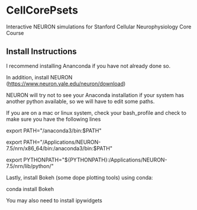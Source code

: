 # CellCorePsets
Interactive NEURON simulations for Stanford Cellular Neurophysiology Core Course


## Install Instructions

I recommend installing Ananconda if you have not already done so. 

In addition, install NEURON (https://www.neuron.yale.edu/neuron/download)

NEURON will try not to see your Anaconda installation if your system has another python available, so we will have to edit some paths.

If you are on a mac or linux system, check your bash_profile and check to make sure you have the following lines

export PATH="/anaconda3/bin:$PATH"

export PATH="/Applications/NEURON-7.5/nrn/x86_64/bin:/anaconda3/bin:$PATH"

export PYTHONPATH="${PYTHONPATH}:/Applications/NEURON-7.5/nrn/lib/python/"



Lastly, install Bokeh (some dope plotting tools) using conda:

conda install Bokeh



You may also need to install ipywidgets 

